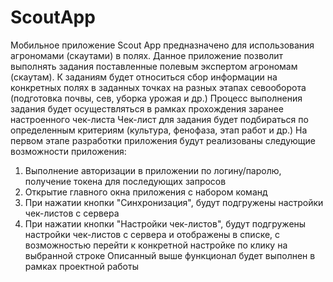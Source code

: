 # ScoutApp
Мобильное приложение Scout App предназначено для использования агрономами (скаутами) в полях.
Данное приложение позволит выполнять задания поставленные полевым экспертом агрономам (скаутам). 
К заданиям будет относиться сбор информации на конкретных полях в заданных точках на разных этапах севооборота (подготовка почвы, сев, уборка урожая и др.) 
Процесс выполнения задания будет осуществляться в рамках прохождения заранее настроенного чек-листа
Чек-лист для задания будет подбираться по определенным критериям (культура, фенофаза, этап работ и др.)
На первом этапе разработки приложения будут реализованы следующие возможности приложения:
  1. Выполнение авторизации в приложении по логину/паролю, получение токена для последующих запросов
  2. Открытие главного окна приложения с набором команд 
  3. При нажатии кнопки "Синхронизация", будут подгружены настройки чек-листов с сервера
  4. При нажатии кнопки "Настройки чек-листов", будут подгружены настройки чек-листов с сервера и отображены в списке, с возможностью перейти к конкретной настройке по клику на выбранной строке
Описанный выше функционал будет выполнен в рамках проектной работы
